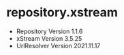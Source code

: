# repository.xstream

- Repository  Version 1.1.6
- xStream     Version 3.5.25
- UrlResolver Version 2021.11.17

